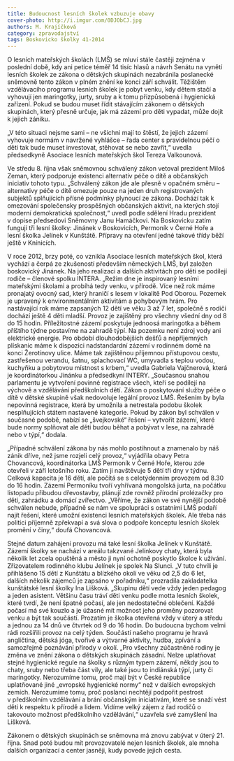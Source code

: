 ```yaml
---
title: Budoucnost lesních školek vzbuzuje obavy
cover-photo: http://i.imgur.com/0DJObCJ.jpg
authors: M. Krajíčková
category: zpravodajství
tags: Boskovicko školky 41-2014 
---
```


O lesních mateřských školách (LMŠ) se mluví stále častěji zejména v poslední době, kdy ani petice téměř 14 tisíc hlasů a návrh Senátu na vynětí lesních školek ze zákona o dětských skupinách nezabránila poslanecké sněmovně tento zákon v plném znění ke konci září schválit. Těžištěm vzdělávacího programu lesních školek je pobyt venku, kdy dětem stačí a vyhovují jen maringotky, jurty, sruby a k tomu přizpůsobená i hygienická zařízení. Pokud se budou muset řídit stávajícím zákonem o dětských skupinách, který přesně určuje, jak má zázemí pro děti vypadat, může dojít k jejich zániku.

„V této situaci nejsme sami – ne všichni mají to štěstí, že jejich zázemí vyhovuje normám v navržené vyhlášce – řada center s pravidelnou péčí o děti tak bude muset investovat, stěhovat se nebo zavřít,“ uvedla předsedkyně Asociace lesních mateřských škol Tereza Valkounová.

Ve středu 8. října však sněmovnou schválený zákon vetoval prezident Miloš Zeman, který podporuje existenci alternativ péče o dítě a občanských iniciativ tohoto typu. „Schválený zákon jde ale přesně v opačném směru – alternativy péče o dítě omezuje pouze na jeden druh registrovaných subjektů splňujících přísné podmínky plynoucí ze zákona. Dochází tak k omezování společensky prospěšných občanských aktivit, na kterých stojí moderní demokratická společnost,“ uvedl podle sdělení Hradu prezident v dopise předsedovi Sněmovny Janu Hamáčkovi. Na Boskovicku zatím fungují tři lesní školky: Jinánek v Boskovicích, Permoník v Černé Hoře a lesní školka Jelínek v Kunštátě. Přípravy na otevření jedné takové třídy běží ještě v Knínicích.

V roce 2012, brzy poté, co vznikla Asociace lesních mateřských škol, která vychází a čerpá ze zkušeností především německých LMŠ, byl založen  boskovický Jinánek. Na jeho realizaci a dalších aktivitách pro děti  se podílejí rodiče – členové spolku INTERA. „Režim dne je inspirovaný lesními mateřskými školami a probíhá tedy venku, v přírodě. Více než rok  máme pronajatý ovocný sad, který hraničí s lesem v lokalitě Pod Oborou. Pozemek je upravený k environmentálním aktivitám a pohybovým hrám. Pro nastávající rok máme zapsaných 12 dětí ve věku 3 až 7 let, společně s rodiči dochází ještě 4 děti mladší. Provoz je zajištěný pro všechny všední dny od 8 do 15 hodin. Příležitostné zázemí poskytuje jednoosá maringotka a během příštího týdne postavíme na zahradě týpí. Na pozemku není zdroj vody ani elektrické energie. Pro období dlouhodobějších dešťů a nepříjemných plískanic máme k dispozici nadstandardní zázemí v rodinném domě na konci Žerotínovy ulice. Máme tak zajištěnou příjemnou přístupovou cestu, zastřešenou verandu, šatnu, splachovací WC, umyvadla s teplou vodou, kuchyňku a pobytovou místnost s krbem,“ uvedla Gabriela Vajčnerová, která je koordinátorkou Jinánku a předsedkyní INTERY. „Současnou snahou parlamentu je vytvoření povinné registrace všech, kteří se podílejí na výchově a vzdělávání předškolních dětí. Zákon o poskytování služby péče o dítě v dětské skupině však nedovoluje legální provoz LMŠ. Řešením by byla nepovinná registrace, která by umožnila a netrestala podobu školek nesplňujících státem nastavené kategorie. Pokud by zákon byl schválen v současné podobě, nabízí se „švejkovské“ řešení – vytvořit zázemí, které bude normy splňovat ale děti budou běhat a pobývat v lese, na zahradě nebo v týpí,“ dodala.

„Případné schválení zákona by nás mohlo postihnout a znamenalo by náš zánik dříve, než jsme rozjeli celý provoz,“ vyjádřila obavy Petra Chovancová, koordinátorka LMŠ Permoník v Černé Hoře, kterou zde otevřeli v září letošního roku. Zatím ji navštěvuje 5 dětí tři dny v týdnu. Celková kapacita je 16 dětí, ale počítá se s celotýdenním provozem od 8.30 do 16 hodin. Zázemí Permoníku tvoří vyhřívaná mongolská jurta, na počátku listopadu přibudou dřevostavby, plánují zde rovněž přírodní prolézačky pro děti, zahrádku a domácí zvířectvo. „Věříme, že zákon ve své nynější podobě schválen nebude, případně se nám ve spolupráci s ostatními LMŠ podaří najít řešení, které umožní existenci lesních mateřských školek. Ale třeba nás politici příjemně zpřekvapí a svá slova o podpoře konceptu lesních školek promění v činy,“ doufá Chovancová.

Stejné datum zahájení provozu má také lesní školka Jelínek v Kunštátě. Zázemí školky se nachází v areálu takzvané Jelínkovy chaty, která byla několik let zcela opuštěná a město ji nyní ochotně poskytlo školce k užívání. Zřizovatelem rodinného klubu Jelínek je spolek Na Slunci. „V tuto chvíli je přihlášeno 15 dětí z Kunštátu a blízkého okolí ve věku od 2,5 do 6 let, dalších několik zájemců je zapsáno v pořadníku,“ prozradila zakladatelka kunštátské lesní školky Ina Lišková. „Skupinu dětí vede vždy jeden pedagog a jeden asistent. Většinu času tráví děti venku podle motta lesních školek, které tvrdí, že není špatné počasí, ale jen nedostatečné oblečení. Každé počasí má své kouzlo a je úžasné mít možnost jeho proměny pozorovat venku a být tak součástí. Prozatím je školka otevřená vždy v úterý a středu a jednou za 14 dnů ve čtvrtek od 9 do 16 hodin. Do budoucna bychom velmi rádi rozšířili provoz na celý týden. Součástí našeho programu je hravá angličtina, dětská jóga, tvořivé a výtvarné aktivity, hudba, zpívání a samozřejmě poznávání přírody v okolí. „Pro všechny zúčastněné rodiny je změna ve znění zákona o dětských skupinách zásadní. Nelze uplatňovat stejné hygienické regule na školky s různým typem zázemí, někdy jsou to chaty, sruby nebo třeba část vily, ale také jsou to indiánská týpí, jurty či maringotky. Nerozumíme tomu, proč mají být v České republice uplatňované jiné „evropské hygienické normy“ než v dalších evropských zemích. Nerozumíme tomu, proč poslanci nechtějí podpořit pestrost v předškolním vzdělávání a brání občanským  iniciativám, které se snaží vést děti k respektu k přírodě a lidem. Vidíme velký zájem z řad rodičů o takovouto možnost předškolního vzdělávání,“ uzavřela své zamyšlení Ina Lišková.

Zákonem o dětských skupinách se sněmovna má znovu zabývat v úterý 21. října. Snad poté budou mít provozovatelé nejen lesních školek, ale mnoha dalších organizací a center jasněji, kudy povede jejich cesta.